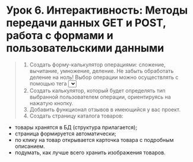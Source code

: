 # Урок 6. Интерактивность: Методы передачи данных GET и POST, работа с формами и пользовательскими данными

> 1. Создать форму-калькулятор операциями: сложение, вычитание, умножение, деление. Не забыть обработать деление на ноль! Выбор операции можно осуществлять с помощью тега <select>.
> 2. Создать калькулятор, который будет определять тип выбранной пользователем операции, ориентируясь на нажатую кнопку.
> 3. Добавить функционал отзывов в имеющийся у вас проект.
> 4. Создать страницу каталога товаров:
* товары хранятся в БД (структура прилагается);
* страница формируется автоматически;
* по клику на товар открывается карточка товара с подробным описанием.
* подумать, как лучше всего хранить изображения товаров.
